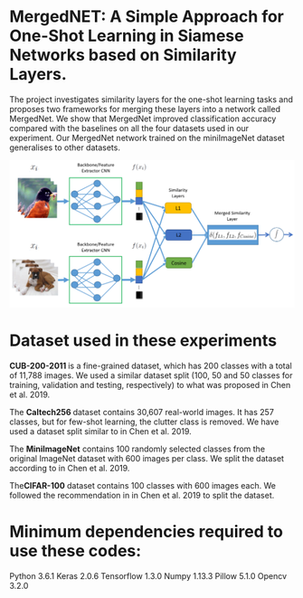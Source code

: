 # MergedNET: A Simple Approach for One-Shot Learning in Siamese Networks based on Similarity Layers.
The project investigates similarity layers for the one-shot learning tasks and proposes two frameworks for merging these layers into a network called MergedNet. We show that MergedNet improved classification accuracy compared with the baselines on all the four datasets used in our experiment. Our MergedNet network trained on the miniImageNet dataset generalises to other datasets. 

<img src="architecture.png" />

# Dataset used in these experiments

<b>CUB-200-2011 </b> is a fine-grained dataset, which has 200 classes with a total of 11,788 images. We used a similar dataset split (100, 50 and 50 classes for training, validation and testing, respectively) to what was proposed in Chen et al. 2019.

The <b>Caltech256 </b> dataset contains 30,607 real-world images. It has 257 classes, but for few-shot learning, the clutter class is removed. We have used a dataset split similar to in Chen et al. 2019.

The <b>MiniImageNet</b> contains 100 randomly selected classes from the original ImageNet dataset with 600 images per class. We split the dataset according to in Chen et al. 2019.

The<b>CIFAR-100</b> dataset contains 100 classes with 600 images each. We followed the recommendation in in Chen et al. 2019 to split the dataset.

# Minimum dependencies required to use these codes:
Python 3.6.1
Keras 2.0.6
Tensorflow 1.3.0
Numpy 1.13.3
Pillow 5.1.0
Opencv 3.2.0
